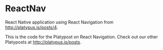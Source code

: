 # ReactNav
React Native application using React Navigation from http://platypus.is/posts/4.

This is the code for the Platypost on React Navigation. Check out our other Platyposts at http://platypus.is/posts.
